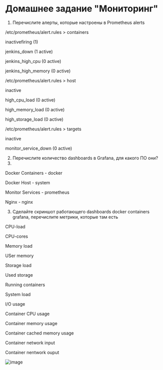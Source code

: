 # Домашнее задание "Мониторинг"


1. Перечислите алерты, которые настроены в Prometheus alerts

/etc/prometheus/alert.rules > containers

inactivefiring (1)

jenkins_down (1 active)

jenkins_high_cpu (0 active)

jenkins_high_memory (0 active)

/etc/prometheus/alert.rules > host

inactive

high_cpu_load (0 active)

high_memory_load (0 active)

high_storage_load (0 active)

/etc/prometheus/alert.rules > targets

inactive

monitor_service_down (0 active)


2. Перечислите количество dashboards в Grafana, для какого ПО они?
3. 
Docker Containers - docker

Docker Host - system

Monitor Services - prometheus

Nginx - nginx

3. Сделайте скриншот работающего dashboards docker containers grafana, перечислите метрики, которые там есть

CPU-load

CPU-cores

Memory load

USer memory

Storage load

Used storage

Running containers

System load

I/O usage

Container CPU usage

Container memory usage

Container cached memory usage

Container network input

Container nentwork ouput


![image](https://user-images.githubusercontent.com/461530/172239174-4da6be30-b30c-48dd-8534-41daaab877f6.png)
